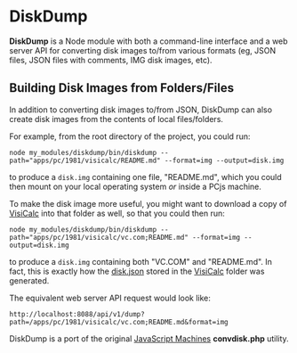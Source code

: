 DiskDump
===

**DiskDump** is a Node module with both a command-line interface and a web server API for converting disk images
to/from various formats (eg, JSON files, JSON files with comments, IMG disk images, etc). 

Building Disk Images from Folders/Files
---
In addition to converting disk images to/from JSON, DiskDump can also create disk images from the contents of local
files/folders.

For example, from the root directory of the project, you could run:

	node my_modules/diskdump/bin/diskdump --path="apps/pc/1981/visicalc/README.md" --format=img --output=disk.img

to produce a `disk.img` containing one file, "README.md", which you could then mount on your local operating
system *or* inside a PCjs machine.

To make the disk image more useful, you might want to download a copy of [VisiCalc](http://www.bricklin.com/history/vcexecutable.htm)
into that folder as well, so that you could then run:

	node my_modules/diskdump/bin/diskdump --path="apps/pc/1981/visicalc/vc.com;README.md" --format=img --output=disk.img

to produce a `disk.img` containing both "VC.COM" and "README.md".  In fact, this is exactly how the
[disk.json](/apps/pc/1981/visicalc/disk.json) stored in the [VisiCalc](/apps/pc/1981/visicalc/) folder was generated.

The equivalent web server API request would look like:

	http://localhost:8088/api/v1/dump?path=/apps/pc/1981/visicalc/vc.com;README.md&format=img
	
DiskDump is a port of the original [JavaScript Machines](http://jsmachines.net/) **convdisk.php** utility.
